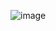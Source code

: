 ![image](https://github.com/cloverdefa/corne-5-column-wireless-view-zmk-config/blob/main/IMG/corne-wireless.jpg)   